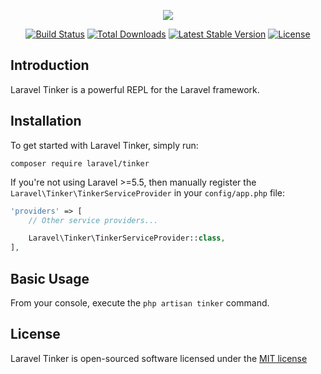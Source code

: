 <p align="center"><img src="https://laravel.com/assets/img/components/logo-tinker.svg"></p>

<p align="center">
<a href="https://travis-ci.org/laravel/tinker"><img src="https://travis-ci.org/laravel/tinker.svg" alt="Build Status"></a>
<a href="https://packagist.org/packages/laravel/tinker"><img src="https://poser.pugx.org/laravel/tinker/d/total.svg" alt="Total Downloads"></a>
<a href="https://packagist.org/packages/laravel/tinker"><img src="https://poser.pugx.org/laravel/tinker/v/stable.svg" alt="Latest Stable Version"></a>
<a href="https://packagist.org/packages/laravel/tinker"><img src="https://poser.pugx.org/laravel/tinker/license.svg" alt="License"></a>
</p>

## Introduction

Laravel Tinker is a powerful REPL for the Laravel framework.

## Installation

To get started with Laravel Tinker, simply run:

    composer require laravel/tinker

If you're not using Laravel >=5.5, then manually register the `Laravel\Tinker\TinkerServiceProvider` in your `config/app.php` file:

```php
'providers' => [
    // Other service providers...

    Laravel\Tinker\TinkerServiceProvider::class,
],
```

## Basic Usage

From your console, execute the `php artisan tinker` command.

## License

Laravel Tinker is open-sourced software licensed under the [MIT license](http://opensource.org/licenses/MIT)
